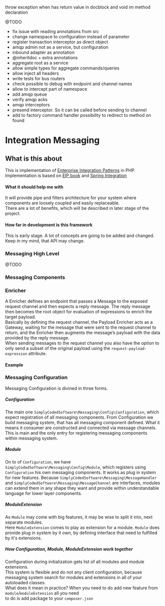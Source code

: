 throw exception when has return value in docblock and void im method declaration

@TODO 

- fix issue with reading annotations from src
- change namespace to configuration instead of parameter
- register transaction interceptor as direct object
- amqp admin not as a service, but configuration
- inbound adapter as annotation
- @inheritdoc + extra annotations
- aggregate root as a service
- allow simple types for aggregate commands/queries
- allow inject all headers
- write tests for bus routers
- check possible to debug with endpoint and channel names
- allow to intercept part of namespace
- add amqp queue
- verify amqp acks
- amqp interceptors
- presend interceptor. So it can be called before sending to channel
- add to factory command handler possibility to redirect to method on found

# Integration Messaging

## What is this about

This is implementation of [Enterprise Integration Patterns](enterpriseintegrationpatterns.com) in PHP.  
Implementation is based on [EIP book](https://www.amazon.com/Enterprise-Integration-Patterns-Designing-Deploying/dp/0321200683) 
and [Spring Integration](https://projects.spring.io/spring-integration/)   

#### What it should help me with

It will provide pipe and filters architecture for your system where components are loosely coupled and easily replaceable.  
There are a lot of benefits, which will be described in later stage of the project. 

#### How far in development is this framework

This is early stage. A lot of concepts are going to be added and changed.   
Keep in my mind, that API may change.

### Messaging High Level

@TODO

### Messaging Components

### Enricher

A Enricher defines an endpoint that passes a Message to the exposed request channel and then expects a reply message. The reply message then becomes the root object for evaluation of expressions to enrich the target payload.  
Basically by defining the request channel, the Payload Enricher acts as a Gateway, waiting for the message that were sent to the request channel to return, and the Enricher then augments the message’s payload with the data provided by the reply message.  
When sending messages to the request channel you also have the option to only send a subset of the original payload using the `request-payload-expression` attribute.  

#### Example


### Messaging Configuration

Messaging Configuration is divined in three forms.  

##### Configuration 
The main one `SimplyCodedSoftware\Messaging\Config\Configuration`, which expect 
registration of all messaging components. From Configuration we build messaging system, that 
has all messaging component defined. What it means it consumer are constructed and connected via 
message channels.  
This is main and the only entry for registering messaging components within messaging system.


##### Module
On to of `Configuration`, we have `SimplyCodedSoftware\Messaging\Config\Module`, which
registers using `Configuration` his own messaging components. 
It works as plug in system for new features. 
Because `SimplyCodedSoftware\Messaging\MessageHandler` and `SimplyCodedSoftware\Messaging\MessageChannel`
are interfaces, modules can extend them in any shape they want and provide within understandable language for lower
layer components. 

##### ModuleExtension

As `Module` may come with big features, it may be wise to split it into, next separate modules.  
Here `ModuleExtension` comes to play as extension for a module. 
`Module` does provide plug in system by it own, by defining interface that need to fulfilled by it's
extensions.


##### How Configuration, Module, ModuleExtension work together

Configuration during initialization gets list of all modules and module extensions.  
This system is flexible and do not any client configuration, because messaging system search for 
modules and extensions in all of your autoloaded classes.   
What does it mean in practice? When you need to do add new feature from `module`/`moduleExtension` all you need  
to do is add package to your `composer.json`